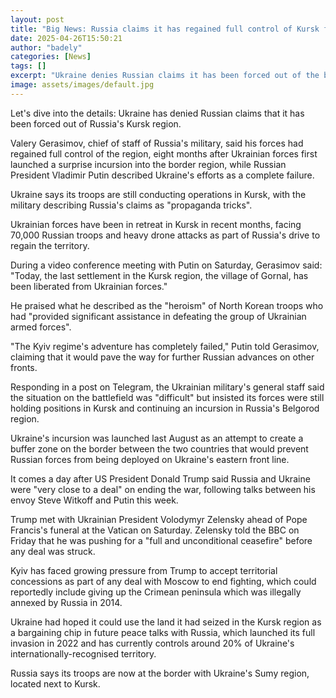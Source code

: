 ```yaml
---
layout: post
title: "Big News: Russia claims it has regained full control of Kursk from Ukraine"
date: 2025-04-26T15:50:21
author: "badely"
categories: [News]
tags: []
excerpt: "Ukraine denies Russian claims it has been forced out of the border region."
image: assets/images/default.jpg
---
```


Let's dive into the details: Ukraine has denied Russian claims that it has been forced out of Russia's Kursk region.

Valery Gerasimov, chief of staff of Russia's military, said his forces had regained full control of the region, eight months after Ukrainian forces first launched a surprise incursion into the border region, while Russian President Vladimir Putin described Ukraine's efforts as a complete failure.

Ukraine says its troops are still conducting operations in Kursk, with the military describing Russia's claims as "propaganda tricks".

Ukrainian forces have been in retreat in Kursk in recent months, facing 70,000 Russian troops and heavy drone attacks as part of Russia's drive to regain the territory. 

During a video conference meeting with Putin on Saturday, Gerasimov said: "Today, the last settlement in the Kursk region, the village of Gornal, has been liberated from Ukrainian forces."

He praised what he described as the "heroism" of North Korean troops who had "provided significant assistance in defeating the group of Ukrainian armed forces".

"The Kyiv regime's adventure has completely failed," Putin told Gerasimov, claiming that it would pave the way for further Russian advances on other fronts.

Responding in a post on Telegram, the Ukrainian military's general staff said the situation on the battlefield was "difficult" but insisted its forces were still holding positions in Kursk and continuing an incursion in Russia's Belgorod region.

Ukraine's incursion was launched last August as an attempt to create a buffer zone on the border between the two countries that would prevent Russian forces from being deployed on Ukraine's eastern front line. 

It comes a day after US President Donald Trump said Russia and Ukraine were "very close to a deal" on ending the war, following talks between his envoy Steve Witkoff and Putin this week.

Trump met with Ukrainian President Volodymyr Zelensky ahead of Pope Francis's funeral at the Vatican on Saturday. Zelensky told the BBC on Friday that he was pushing for a "full and unconditional ceasefire" before any deal was struck.

Kyiv has faced growing pressure from Trump to accept territorial concessions as part of any deal with Moscow to end fighting, which could reportedly include giving up the Crimean peninsula which was illegally annexed by Russia in 2014. 

Ukraine had hoped it could use the land it had seized in the Kursk region as a bargaining chip in future peace talks with Russia, which launched its full invasion in 2022 and has currently controls around 20% of Ukraine's internationally-recognised territory.

Russia says its troops are now at the border with Ukraine's Sumy region, located next to Kursk.

